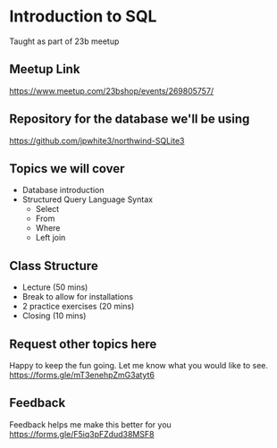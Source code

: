 # Introduction to SQL
Taught as part of 23b meetup

## Meetup Link
https://www.meetup.com/23bshop/events/269805757/

## Repository for the database we'll be using
https://github.com/jpwhite3/northwind-SQLite3

## Topics we will cover
* Database introduction
* Structured Query Language Syntax
  * Select
  * From
  * Where
  * Left join
  
## Class Structure
* Lecture (50 mins)
* Break to allow for installations
* 2 practice exercises (20 mins)
* Closing (10 mins)

## Request other topics here
Happy to keep the fun going. Let me know what you would like to see.  
https://forms.gle/mT3enehpZmG3atyt6

## Feedback
Feedback helps me make this better for you
https://forms.gle/F5iq3pFZdud38MSF8
